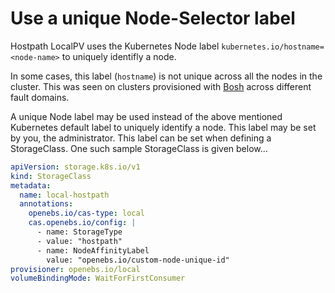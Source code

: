 # Use a unique Node-Selector label

Hostpath LocalPV uses the Kubernetes Node label `kubernetes.io/hostname=<node-name>` to uniquely identifly a node.

In some cases, this label (`hostname`) is not unique across all the nodes in the cluster. This was seen on clusters provisioned with [Bosh](https://bosh.io/docs/) across different fault domains.

A unique Node label may be used instead of the above mentioned Kubernetes default label to uniquely identify a node. This label may be set by you, the administrator.
This label can be set when defining a StorageClass. One such sample StorageClass is given below...

```yaml
apiVersion: storage.k8s.io/v1
kind: StorageClass
metadata:
  name: local-hostpath
  annotations:
    openebs.io/cas-type: local
    cas.openebs.io/config: |
      - name: StorageType
      - value: "hostpath"
      - name: NodeAffinityLabel
        value: "openebs.io/custom-node-unique-id"
provisioner: openebs.io/local
volumeBindingMode: WaitForFirstConsumer
```
